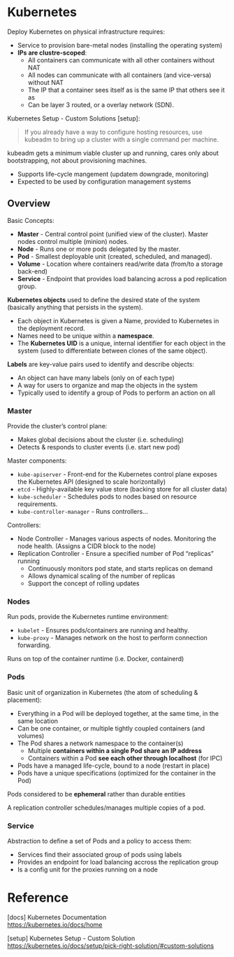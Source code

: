 # Kubernetes

Deploy Kubernetes on physical infrastructure requires:

* Service to provision bare-metal nodes (installing the operating system)
* **IPs are clustre-scoped**:
  - All containers can communicate with all other containers without NAT
  - All nodes can communicate with all containers (and vice-versa) without NAT
  - The IP that a container sees itself as is the same IP that others see it as
  - Can be layer 3 routed, or a overlay network (SDN).

Kubernetes Setup - Custom Solutions [setup]:

> If you already have a way to configure hosting resources, use kubeadm to
> bring up a cluster with a single command per machine.

kubeadm gets a minimum viable cluster up and running, cares only about 
bootstrapping, not about provisioning machines. 

- Supports life-cycle mangement (updatem downgrade, monitoring)
- Expected to be used by configuration management systems

## Overview

Basic Concepts:

- **Master** - Central control point (unified view of the cluster).
  Master nodes control multiple (minion) nodes.
- **Node** - Runs one or more pods delegated by the master.
- **Pod** - Smallest deployable unit (created, scheduled, and managed).
- **Volume** - Location where containers read/write data (from/to a storage back-end)
- **Service** - Endpoint that provides load balancing across a pod replication group.

**Kubernetes objects** used to define the desired state of the system
(basically anything that persists in the system).

- Each object in Kubernetes is given a Name, provided to Kubernetes in the 
  deployment record.
- Names need to be unique within a **namespace**.
- The **Kubernetes UID** is a unique, internal identifier for each object in 
  the system (used to differentiate between clones of the same object).

**Labels** are key-value pairs used to identify and describe objects:

- An object can have many labels (only on of each type)
- A way for users to organize and map the objects in the system
- Typically used to identify a group of Pods to perform an action on all

### Master

Provide the cluster’s control plane:

- Makes global decisions about the cluster (i.e. scheduling)
- Detects & responds to cluster events (i.e. start new pod)

Master components:

- `kube-apiserver` - Front-end for the Kubernetes control plane exposes the 
  Kubernetes API (designed to scale horizontally)
- `etcd` - Highly-available key value store (backing store for all cluster data)
- `kube-scheduler` - Schedules pods to nodes based on resource requirements.
- `kube-controller-manager` - Runs controllers...

Controllers:

- Node Controller - Manages various aspects of nodes. Monitoring the node
  health. (Assigns a CIDR block to the node)
- Replication Controller - Ensure a specified number of Pod “replicas” running
  - Continuously monitors pod state, and starts replicas on demand
  - Allows dynamical scaling of the number of replicas
  - Support the concept of rolling updates

### Nodes

Run pods, provide the Kubernetes runtime environment:

- `kubelet` - Ensures pods/containers are running and healthy.
- `kube-proxy` - Manages network on the host to perform connection forwarding.

Runs on top of the container runtime (i.e. Docker, containerd)

### Pods

Basic unit of organization in Kubernetes (the atom of scheduling & placement):

- Everything in a Pod will be deployed together, at the same time, 
  in the same location
- Can be one container, or multiple tightly coupled containers (and volumes)
- The Pod shares a network namespace to the container(s)
  - Multiple **containers within a single Pod share an IP address**
  - Containers within a Pod **see each other through localhost** (for IPC)
- Pods have a managed life-cycle, bound to a node (restart in place)
- Pods have a unique specifications (optimized for the container in the Pod)

Pods considered to be **ephemeral** rather than durable entities 

A replication controller schedules/manages multiple copies of a pod.

### Service

Abstraction to define a set of Pods and a policy to access them:

- Services find their associated group of pods using labels
- Provides an endpoint for load balancing accross the replication group
- Is a config unit for the proxies running on a node




# Reference

[docs] Kubernetes Documentation  
https://kubernetes.io/docs/home

[setup] Kubernetes Setup - Custom Solution  
https://kubernetes.io/docs/setup/pick-right-solution/#custom-solutions


